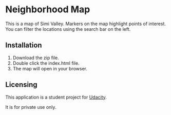 # Neighborhood Map

This is a map of Simi Valley. Markers on the map highlight points of interest. You can filter the locations using the search bar on the left.

## Installation

1. Download the zip file.
2. Double click the index.html file.
3. The map will open in your browser.

## Licensing

This application is a student project for [Udacity](www.udacity.com).

It is for private use only.

